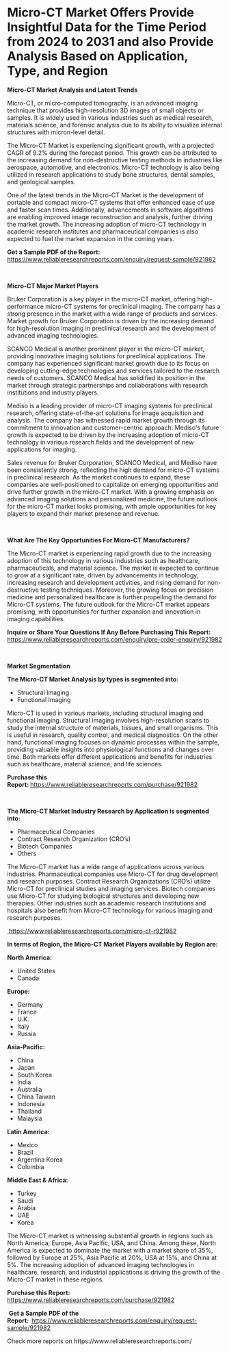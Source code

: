 <p><h1>Micro-CT Market Offers Provide Insightful Data for the Time Period from 2024 to 2031 and also Provide Analysis Based on Application, Type, and Region</h1></p><p><strong>Micro-CT Market Analysis and Latest Trends</strong></p>
<p><p>Micro-CT, or micro-computed tomography, is an advanced imaging technique that provides high-resolution 3D images of small objects or samples. It is widely used in various industries such as medical research, materials science, and forensic analysis due to its ability to visualize internal structures with micron-level detail.</p><p>The Micro-CT Market is experiencing significant growth, with a projected CAGR of 9.2% during the forecast period. This growth can be attributed to the increasing demand for non-destructive testing methods in industries like aerospace, automotive, and electronics. Micro-CT technology is also being utilized in research applications to study bone structures, dental samples, and geological samples.</p><p>One of the latest trends in the Micro-CT Market is the development of portable and compact micro-CT systems that offer enhanced ease of use and faster scan times. Additionally, advancements in software algorithms are enabling improved image reconstruction and analysis, further driving the market growth. The increasing adoption of micro-CT technology in academic research institutes and pharmaceutical companies is also expected to fuel the market expansion in the coming years.</p></p>
<p><strong>Get a Sample PDF of the Report:&nbsp;</strong> <a href="https://www.reliableresearchreports.com/enquiry/request-sample/921982">https://www.reliableresearchreports.com/enquiry/request-sample/921982</a></p>
<p>&nbsp;</p>
<p><strong>Micro-CT Major Market Players</strong></p>
<p><p>Bruker Corporation is a key player in the micro-CT market, offering high-performance micro-CT systems for preclinical imaging. The company has a strong presence in the market with a wide range of products and services. Market growth for Bruker Corporation is driven by the increasing demand for high-resolution imaging in preclinical research and the development of advanced imaging technologies.</p><p>SCANCO Medical is another prominent player in the micro-CT market, providing innovative imaging solutions for preclinical applications. The company has experienced significant market growth due to its focus on developing cutting-edge technologies and services tailored to the research needs of customers. SCANCO Medical has solidified its position in the market through strategic partnerships and collaborations with research institutions and industry players.</p><p>Mediso is a leading provider of micro-CT imaging systems for preclinical research, offering state-of-the-art solutions for image acquisition and analysis. The company has witnessed rapid market growth through its commitment to innovation and customer-centric approach. Mediso's future growth is expected to be driven by the increasing adoption of micro-CT technology in various research fields and the development of new applications for imaging.</p><p>Sales revenue for Bruker Corporation, SCANCO Medical, and Mediso have been consistently strong, reflecting the high demand for micro-CT systems in preclinical research. As the market continues to expand, these companies are well-positioned to capitalize on emerging opportunities and drive further growth in the micro-CT market. With a growing emphasis on advanced imaging solutions and personalized medicine, the future outlook for the micro-CT market looks promising, with ample opportunities for key players to expand their market presence and revenue.</p></p>
<p>&nbsp;</p>
<p><strong>What Are The Key Opportunities For Micro-CT Manufacturers?</strong></p>
<p><p>The Micro-CT market is experiencing rapid growth due to the increasing adoption of this technology in various industries such as healthcare, pharmaceuticals, and material science. The market is expected to continue to grow at a significant rate, driven by advancements in technology, increasing research and development activities, and rising demand for non-destructive testing techniques. Moreover, the growing focus on precision medicine and personalized healthcare is further propelling the demand for Micro-CT systems. The future outlook for the Micro-CT market appears promising, with opportunities for further expansion and innovation in imaging capabilities.</p></p>
<p><strong>Inquire or Share Your Questions If Any Before Purchasing This Report:</strong> <a href="https://www.reliableresearchreports.com/enquiry/pre-order-enquiry/921982">https://www.reliableresearchreports.com/enquiry/pre-order-enquiry/921982</a></p>
<p>&nbsp;</p>
<p><strong>Market Segmentation</strong></p>
<p><strong>The Micro-CT Market Analysis by types is segmented into:</strong></p>
<p><ul><li>Structural Imaging</li><li>Functional Imaging</li></ul></p>
<p><p>Micro-CT is used in various markets, including structural imaging and functional imaging. Structural imaging involves high-resolution scans to study the internal structure of materials, tissues, and small organisms. This is useful in research, quality control, and medical diagnostics. On the other hand, functional imaging focuses on dynamic processes within the sample, providing valuable insights into physiological functions and changes over time. Both markets offer different applications and benefits for industries such as healthcare, material science, and life sciences.</p></p>
<p><strong>Purchase this Report:&nbsp;</strong><a href="https://www.reliableresearchreports.com/purchase/921982">https://www.reliableresearchreports.com/purchase/921982</a></p>
<p>&nbsp;</p>
<p><strong>The Micro-CT Market Industry Research by Application is segmented into:</strong></p>
<p><ul><li>Pharmaceutical Companies</li><li>Contract Research Organization (CRO’s)</li><li>Biotech Companies</li><li>Others</li></ul></p>
<p><p>The Micro-CT market has a wide range of applications across various industries. Pharmaceutical companies use Micro-CT for drug development and research purposes. Contract Research Organizations (CRO’s) utilize Micro-CT for preclinical studies and imaging services. Biotech companies use Micro-CT for studying biological structures and developing new therapies. Other industries such as academic research institutions and hospitals also benefit from Micro-CT technology for various imaging and research purposes.</p></p>
<p><a href="https://www.reliableresearchreports.com/micro-ct-r921982">&nbsp;https://www.reliableresearchreports.com/micro-ct-r921982</a></p>
<p><strong>In terms of Region, the Micro-CT Market Players available by Region are:</strong></p>
<p>
    <p> <strong> North America: </strong>
        <ul>
            <li>United States</li>
            <li>Canada</li>
        </ul>
        </p> 
    <p> <strong> Europe: </strong>
        <ul>
            <li>Germany</li>
            <li>France</li>
            <li>U.K.</li>
            <li>Italy</li>
            <li>Russia</li>
        </ul>
        </p> 
    <p> <strong> Asia-Pacific: </strong>
        <ul>
            <li>China</li>
            <li>Japan</li>
            <li>South Korea</li>
            <li>India</li>
            <li>Australia</li>
            <li>China Taiwan</li>
            <li>Indonesia</li>
            <li>Thailand</li>
            <li>Malaysia</li>
        </ul>
        </p> 
    <p> <strong> Latin America: </strong>
        <ul>
            <li>Mexico</li>
            <li>Brazil</li>
            <li>Argentina Korea</li>
            <li>Colombia</li>
        </ul>
        </p> 
    <p> <strong> Middle East & Africa: </strong>
        <ul>
            <li>Turkey</li>
            <li>Saudi</li>
            <li>Arabia</li>
            <li>UAE</li>
            <li>Korea</li>
        </ul>
    </p>
    </p>
<p><p>The Micro-CT market is witnessing substantial growth in regions such as North America, Europe, Asia Pacific, USA, and China. Among these, North America is expected to dominate the market with a market share of 35%, followed by Europe at 25%, Asia Pacific at 20%, USA at 15%, and China at 5%. The increasing adoption of advanced imaging technologies in healthcare, research, and industrial applications is driving the growth of the Micro-CT market in these regions.</p></p>
<p><strong>Purchase this Report: </strong><a href="https://www.reliableresearchreports.com/purchase/921982">https://www.reliableresearchreports.com/purchase/921982</a></p>
<p>&nbsp;<strong>Get a Sample PDF of the Report:&nbsp;&nbsp;</strong><a href="https://www.reliableresearchreports.com/enquiry/request-sample/921982">https://www.reliableresearchreports.com/enquiry/request-sample/921982</a></p>
<p><strong></strong></p>
<p>Check more reports on https://www.reliableresearchreports.com/</p>